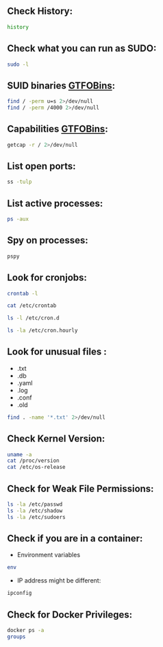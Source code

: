 ## Check History:
```bash
history
```

## Check what you can run as SUDO:
```bash
sudo -l
```
## SUID binaries [GTFOBins](https://gtfobins.github.io/):
```bash
find / -perm u=s 2>/dev/null
find / -perm /4000 2>/dev/null
```

## Capabilities [GTFOBins](https://gtfobins.github.io/):
```bash
getcap -r / 2>/dev/null
```

## List open ports:
```bash
ss -tulp
```

## List active processes:
```bash
ps -aux
```

## Spy on processes:
```bash
pspy
```

## Look for cronjobs:
```bash
crontab -l

cat /etc/crontab

ls -l /etc/cron.d

ls -la /etc/cron.hourly
```

## Look for unusual files :
- .txt
- .db
- .yaml
- .log
- .conf
- .old
```bash
find . -name '*.txt' 2>/dev/null
```

## Check Kernel Version:
```bash
uname -a
cat /proc/version
cat /etc/os-release
```

## Check for Weak File Permissions:
```bash
ls -la /etc/passwd
ls -la /etc/shadow
ls -la /etc/sudoers
```

## Check if you are in a container:
- Environment variables
```bash
env
```
- IP address might be different:
```bash
ipconfig
```

## Check for Docker Privileges:
```bash
docker ps -a
groups
```